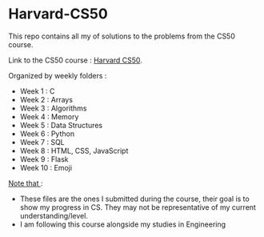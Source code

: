 # Harvard-CS50

This repo contains all my of solutions to the problems from the CS50 course. 

Link to the CS50 course : [Harvard CS50](https://cs50.harvard.edu/x/2023/).

Organized by weekly folders :
- Week 1 : C
- Week 2 : Arrays
- Week 3 : Algorithms
- Week 4 : Memory
- Week 5 : Data Structures
- Week 6 : Python
- Week 7 : SQL
- Week 8 : HTML, CSS, JavaScript
- Week 9 : Flask
- Week 10 : Emoji

<ins> Note that </ins> : <br/>
- These files are the ones I submitted during the course, their goal is to show my progress in CS. They may not be representative of my current understanding/level. <br/>
- I am following this course alongside my studies in Engineering 


